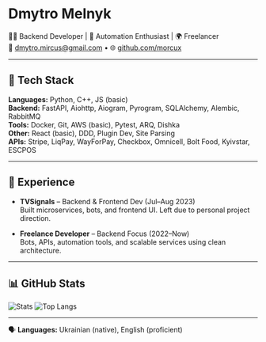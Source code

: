 # Dmytro Melnyk

👨‍💻 Backend Developer | 🧰 Automation Enthusiast | 🌍 Freelancer  
📧 [dmytro.mircus@gmail.com](mailto:mircusss69@gmail.com) • 🌐 [github.com/morcux](https://github.com/morcux)

---

## 🚀 Tech Stack

**Languages:** Python, C++, JS (basic)  
**Backend:** FastAPI, Aiohttp, Aiogram, Pyrogram, SQLAlchemy, Alembic, RabbitMQ  
**Tools:** Docker, Git, AWS (basic), Pytest, ARQ, Dishka  
**Other:** React (basic), DDD, Plugin Dev, Site Parsing  
**APIs:** Stripe, LiqPay, WayForPay, Checkbox, Omnicell, Bolt Food, Kyivstar, ESCPOS

---

## 💼 Experience

- **TVSignals** – Backend & Frontend Dev (Jul–Aug 2023)  
  Built microservices, bots, and frontend UI. Left due to personal project direction.

- **Freelance Developer** – Backend Focus (2022–Now)  
  Bots, APIs, automation tools, and scalable services using clean architecture.

---

## 📊 GitHub Stats

![Stats](https://github-readme-stats.vercel.app/api?username=morcux&show_icons=true&hide_border=true&theme=transparent&rank_icon=github)
![Top Langs](https://github-readme-stats.vercel.app/api/top-langs/?username=morcux&layout=compact&hide_border=true&theme=transparent)

---

🗣️ **Languages:** Ukrainian (native), English (proficient)

